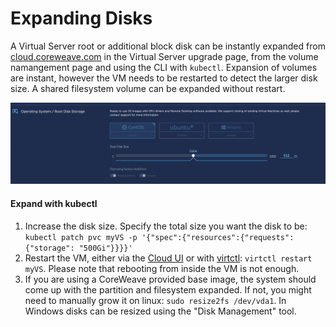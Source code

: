# Expanding Disks

A Virtual Server root or additional block disk can be instantly expanded from [cloud.coreweave.com](https://cloud.coreweave.com) in the Virtual Server upgrade page, from the volume namangement page and using the CLI with `kubectl`. Expansion of volumes are instant, however the VM needs to be restarted to detect the larger disk size. A shared filesystem volume can be expanded without restart.

![Expand root disk with Virtual Server Upgrade](<../../.gitbook/assets/Screen Shot 2022-05-25 at 4.32.05 PM.png>)

#### Expand with kubectl

1. Increase the disk size. Specify the total size you want the disk to be: `kubectl patch pvc myVS -p '{"spec":{"resources":{"requests":{"storage": "500Gi"}}}}'`
2. Restart the VM, either via the [Cloud UI](https://apps.coreweave.com) or with [virtctl](../remote-access-and-control.md#installing-virtctl): `virtctl restart myVS`. Please note that rebooting from inside the VM is not enough.
3. If you are using a CoreWeave provided base image, the system should come up with the partition and filesystem expanded. If not, you might need to manually grow it on linux: `sudo resize2fs /dev/vda1`. In Windows disks can be resized using the "Disk Management" tool.

